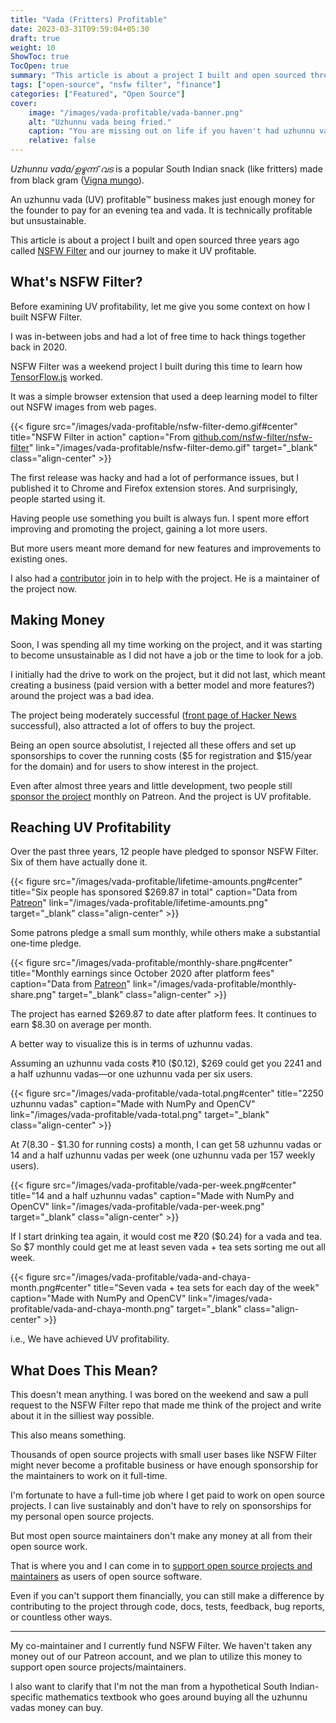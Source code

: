 ```yaml
---
title: "Vada (Fritters) Profitable"
date: 2023-03-31T09:59:04+05:30
draft: true
weight: 10
ShowToc: true
TocOpen: true
summary: "This article is about a project I built and open sourced three years ago and our journey to make it uzhunnu vada (UV) profitable™."
tags: ["open-source", "nsfw filter", "finance"]
categories: ["Featured", "Open Source"]
cover:
    image: "/images/vada-profitable/vada-banner.png"
    alt: "Uzhunnu vada being fried."
    caption: "You are missing out on life if you haven't had uzhunnu vadas."
    relative: false
---
```


_Uzhunnu vada/ഉഴുന്ന് വട_ is a popular South Indian snack (like fritters) made from black gram ([Vigna mungo](https://en.wikipedia.org/wiki/Vigna_mungo)).

An uzhunnu vada (UV) profitable™ business makes just enough money for the founder to pay for an evening tea and vada. It is technically profitable but unsustainable.

This article is about a project I built and open sourced three years ago called [NSFW Filter](https://github.com/nsfw-filter/nsfw-filter) and our journey to make it UV profitable.

## What's NSFW Filter?

Before examining UV profitability, let me give you some context on how I built NSFW Filter.

I was in-between jobs and had a lot of free time to hack things together back in 2020.

NSFW Filter was a weekend project I built during this time to learn how [TensorFlow.js](https://www.tensorflow.org/js) worked.

It was a simple browser extension that used a deep learning model to filter out NSFW images from web pages.

{{< figure src="/images/vada-profitable/nsfw-filter-demo.gif#center" title="NSFW Filter in action" caption="From [github.com/nsfw-filter/nsfw-filter](https://github.com/nsfw-filter/nsfw-filter)" link="/images/vada-profitable/nsfw-filter-demo.gif" target="_blank" class="align-center" >}}

The first release was hacky and had a lot of performance issues, but I published it to Chrome and Firefox extension stores. And surprisingly, people started using it.

Having people use something you built is always fun. I spent more effort improving and promoting the project, gaining a lot more users.

But more users meant more demand for new features and improvements to existing ones.

I also had a [contributor](https://github.com/nsfw-filter/nsfw-filter/graphs/contributors) join in to help with the project. He is a maintainer of the project now.

## Making Money

Soon, I was spending all my time working on the project, and it was starting to become unsustainable as I did not have a job or the time to look for a job.

I initially had the drive to work on the project, but it did not last, which meant creating a business (paid version with a better model and more features?) around the project was a bad idea.

The project being moderately successful ([front page of Hacker News](https://news.ycombinator.com/item?id=24251131) successful), also attracted a lot of offers to buy the project.

Being an open source absolutist, I rejected all these offers and set up sponsorships to cover the running costs ($5 for registration and $15/year for the domain) and for users to show interest in the project.

Even after almost three years and little development, two people still [sponsor the project](https://www.patreon.com/nsfwfilter) monthly on Patreon. And the project is UV profitable.

## Reaching UV Profitability

Over the past three years, 12 people have pledged to sponsor NSFW Filter. Six of them have actually done it.

{{< figure src="/images/vada-profitable/lifetime-amounts.png#center" title="Six people has sponsored $269.87 in total" caption="Data from [Patreon](https://www.patreon.com/nsfwfilter)" link="/images/vada-profitable/lifetime-amounts.png" target="_blank" class="align-center" >}}

Some patrons pledge a small sum monthly, while others make a substantial one-time pledge.

{{< figure src="/images/vada-profitable/monthly-share.png#center" title="Monthly earnings since October 2020 after platform fees" caption="Data from [Patreon](https://www.patreon.com/nsfwfilter)" link="/images/vada-profitable/monthly-share.png" target="_blank" class="align-center" >}}

The project has earned $269.87 to date after platform fees. It continues to earn $8.30 on average per month.

A better way to visualize this is in terms of uzhunnu vadas.

Assuming an uzhunnu vada costs ₹10 ($0.12), $269 could get you 2241 and a half uzhunnu vadas—or one uzhunnu vada per six users.

{{< figure src="/images/vada-profitable/vada-total.png#center" title="2250 uzhunnu vadas" caption="Made with NumPy and OpenCV" link="/images/vada-profitable/vada-total.png" target="_blank" class="align-center" >}}

At $7 ($8.30 - $1.30 for running costs) a month, I can get 58 uzhunnu vadas or 14 and a half uzhunnu vadas per week (one uzhunnu vada per 157 weekly users).

{{< figure src="/images/vada-profitable/vada-per-week.png#center" title="14 and a half uzhunnu vadas" caption="Made with NumPy and OpenCV" link="/images/vada-profitable/vada-per-week.png" target="_blank" class="align-center" >}}

If I start drinking tea again, it would cost me ₹20 ($0.24) for a vada and tea. So $7 monthly could get me at least seven vada + tea sets sorting me out all week.

{{< figure src="/images/vada-profitable/vada-and-chaya-month.png#center" title="Seven vada + tea sets for each day of the week" caption="Made with NumPy and OpenCV" link="/images/vada-profitable/vada-and-chaya-month.png" target="_blank" class="align-center" >}}

i.e., We have achieved UV profitability.

## What Does This Mean?

This doesn't mean anything. I was bored on the weekend and saw a pull request to the NSFW Filter repo that made me think of the project and write about it in the silliest way possible.

This also means something.

Thousands of open source projects with small user bases like NSFW Filter might never become a profitable business or have enough sponsorship for the maintainers to work on it full-time.

I'm fortunate to have a full-time job where I get paid to work on open source projects. I can live sustainably and don't have to rely on sponsorships for my personal open source projects.

But most open source maintainers don't make any money at all from their open source work.

That is where you and I can come in to [support open source projects and maintainers](https://github.com/sponsors/explore) as users of open source software.

Even if you can't support them financially, you can still make a difference by contributing to the project through code, docs, tests, feedback, bug reports, or countless other ways.

---

My co-maintainer and I currently fund NSFW Filter. We haven't taken any money out of our Patreon account, and we plan to utilize this money to support open source projects/maintainers.

I also want to clarify that I'm not the man from a hypothetical South Indian-specific mathematics textbook who goes around buying all the uzhunnu vadas money can buy.
